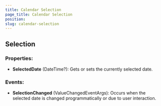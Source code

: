 ```yaml
---
title: Calendar Selection
page_title: Calendar Selection
position: 
slug: calendar-selection
---
```



## Selection ##
 
### Properties: ###
 
 - **SelectedDate** (DateTime?): Gets or sets the currently selected date. 
### Events:  ###

 - **SelectionChanged** (ValueChangedEventArgs<object>): Occurs when the selected date is changed programmatically or due to user interaction.

